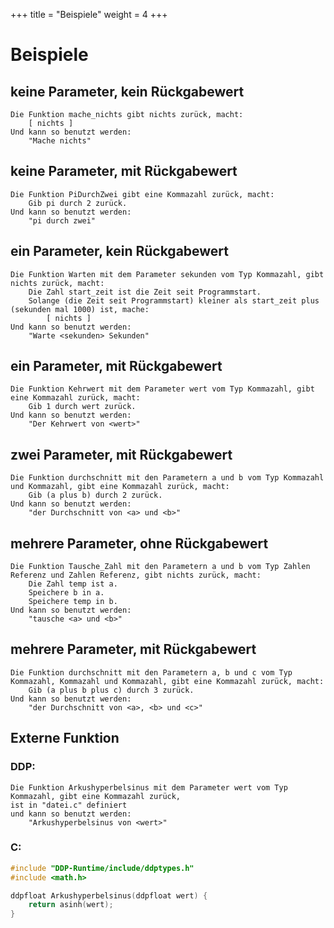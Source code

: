 +++
title = "Beispiele"
weight = 4
+++

# Beispiele

## keine Parameter, kein Rückgabewert
```ddp
Die Funktion mache_nichts gibt nichts zurück, macht:
	[ nichts ]
Und kann so benutzt werden:
	"Mache nichts"
```

## keine Parameter, mit Rückgabewert
```ddp
Die Funktion PiDurchZwei gibt eine Kommazahl zurück, macht:
	Gib pi durch 2 zurück.
Und kann so benutzt werden:
	"pi durch zwei"
```

## ein Parameter, kein Rückgabewert
```ddp
Die Funktion Warten mit dem Parameter sekunden vom Typ Kommazahl, gibt nichts zurück, macht:
	Die Zahl start_zeit ist die Zeit seit Programmstart.
	Solange (die Zeit seit Programmstart) kleiner als start_zeit plus (sekunden mal 1000) ist, mache:
		[ nichts ]
Und kann so benutzt werden:
	"Warte <sekunden> Sekunden"
```

## ein Parameter, mit Rückgabewert
```ddp
Die Funktion Kehrwert mit dem Parameter wert vom Typ Kommazahl, gibt eine Kommazahl zurück, macht:
	Gib 1 durch wert zurück.
Und kann so benutzt werden:
	"Der Kehrwert von <wert>"
```

## zwei Parameter, mit Rückgabewert
```ddp
Die Funktion durchschnitt mit den Parametern a und b vom Typ Kommazahl und Kommazahl, gibt eine Kommazahl zurück, macht:
	Gib (a plus b) durch 2 zurück.
Und kann so benutzt werden:
	"der Durchschnitt von <a> und <b>"
```

## mehrere Parameter, ohne Rückgabewert
```ddp
Die Funktion Tausche_Zahl mit den Parametern a und b vom Typ Zahlen Referenz und Zahlen Referenz, gibt nichts zurück, macht:
	Die Zahl temp ist a.
	Speichere b in a.
	Speichere temp in b.
Und kann so benutzt werden:
	"tausche <a> und <b>"
```

## mehrere Parameter, mit Rückgabewert
```ddp
Die Funktion durchschnitt mit den Parametern a, b und c vom Typ Kommazahl, Kommazahl und Kommazahl, gibt eine Kommazahl zurück, macht:
	Gib (a plus b plus c) durch 3 zurück.
Und kann so benutzt werden:
	"der Durchschnitt von <a>, <b> und <c>"
```

## Externe Funktion

### DDP:
```ddp
Die Funktion Arkushyperbelsinus mit dem Parameter wert vom Typ Kommazahl, gibt eine Kommazahl zurück,
ist in "datei.c" definiert
und kann so benutzt werden:
	"Arkushyperbelsinus von <wert>"
```
### C:
```c
#include "DDP-Runtime/include/ddptypes.h"
#include <math.h>

ddpfloat Arkushyperbelsinus(ddpfloat wert) {
    return asinh(wert);
}
```
